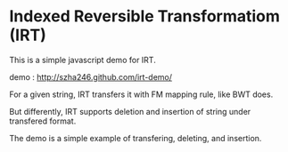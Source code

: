 # Indexed Reversible Transformatiom (IRT)

This is a simple javascript demo for IRT.

demo : http://szha246.github.com/irt-demo/

For a given string, IRT transfers it with FM mapping rule, like BWT does. 

But differently, IRT supports deletion and insertion of string under transfered format.

The demo is a simple example of transfering, deleting, and insertion.
